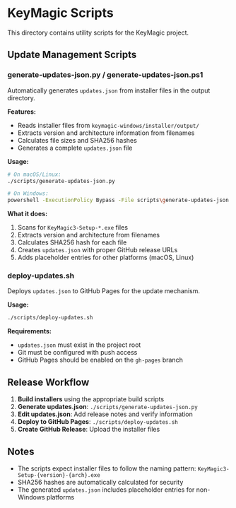 # KeyMagic Scripts

This directory contains utility scripts for the KeyMagic project.

## Update Management Scripts

### generate-updates-json.py / generate-updates-json.ps1

Automatically generates `updates.json` from installer files in the output directory.

**Features:**
- Reads installer files from `keymagic-windows/installer/output/`
- Extracts version and architecture information from filenames
- Calculates file sizes and SHA256 hashes
- Generates a complete `updates.json` file

**Usage:**

```bash
# On macOS/Linux:
./scripts/generate-updates-json.py

# On Windows:
powershell -ExecutionPolicy Bypass -File scripts\generate-updates-json.ps1
```

**What it does:**
1. Scans for `KeyMagic3-Setup-*.exe` files
2. Extracts version and architecture from filenames
3. Calculates SHA256 hash for each file
4. Creates `updates.json` with proper GitHub release URLs
5. Adds placeholder entries for other platforms (macOS, Linux)

### deploy-updates.sh

Deploys `updates.json` to GitHub Pages for the update mechanism.

**Usage:**

```bash
./scripts/deploy-updates.sh
```

**Requirements:**
- `updates.json` must exist in the project root
- Git must be configured with push access
- GitHub Pages should be enabled on the `gh-pages` branch

## Release Workflow

1. **Build installers** using the appropriate build scripts
2. **Generate updates.json**: `./scripts/generate-updates-json.py`
3. **Edit updates.json**: Add release notes and verify information
4. **Deploy to GitHub Pages**: `./scripts/deploy-updates.sh`
5. **Create GitHub Release**: Upload the installer files

## Notes

- The scripts expect installer files to follow the naming pattern: `KeyMagic3-Setup-{version}-{arch}.exe`
- SHA256 hashes are automatically calculated for security
- The generated `updates.json` includes placeholder entries for non-Windows platforms